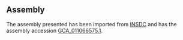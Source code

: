 
Assembly
--------

The assembly presented has been imported from 
[INSDC](http://www.insdc.org) and has the assembly accession
[GCA\_011066575.1](http://www.ebi.ac.uk/ena/data/view/GCA_011066575.1).

